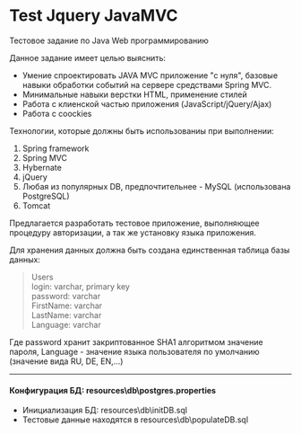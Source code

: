 Test Jquery JavaMVC
===============================

Тестовое задание по Java Web программированию

Данное задание имеет целью выяснить:
- Умение спроектировать JAVA MVC приложение "с нуля", базовые навыки обработки событий на сервере средствами Spring MVC.
- Минимальные навыки верстки HTML, применение стилей
- Работа с клиенской частью приложения (JavaScript/jQuery/Ajax)
- Работа с coockies

Технологии, которые должны быть использованиы при выполнении:

1. Spring framework
2. Spring MVC
3. Hybernate
4. jQuery
5. Любая из популярных DB, предпочтительнее - MySQL (использована PostgreSQL)
6. Tomcat

Предлагается разработать тестовое приложение, выполняющее процедуру авторизации, а так же установку языка приложения.

Для хранения данных должна быть создана единственная таблица базы данных:

> Users <br>
> login: varchar, primary key<br>
> password: varchar<br>
> FirstName: varchar<br>
> LastName: varchar<br>
> Language: varchar<br>

Где password хранит закриптованное SHA1 алгоритмом  значение пароля, Language - значение языка пользователя по умолчанию (значение вида RU, DE, EN,...)

----


#### Конфигурация БД: resources\db\postgres.properties

- Инициализация БД: resources\db\initDB.sql
- Тестовые данные находятся в resources\db\populateDB.sql
